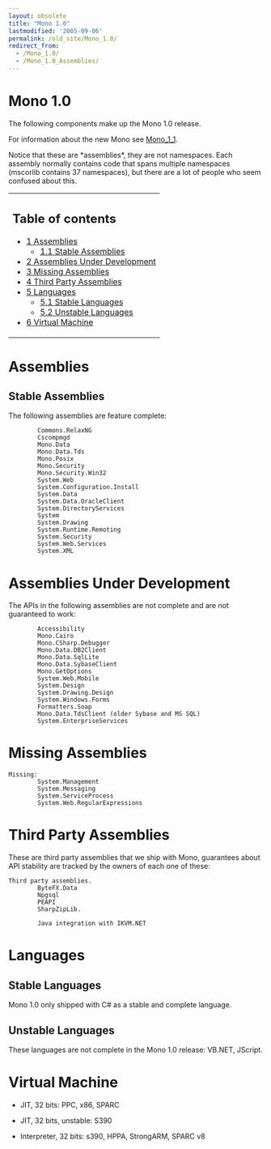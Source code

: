 ```yaml
---
layout: obsolete
title: "Mono 1.0"
lastmodified: '2005-09-06'
permalink: /old_site/Mono_1.0/
redirect_from:
  - /Mono_1.0/
  - /Mono_1.0_Assemblies/
---
```


Mono 1.0
========

The following components make up the Mono 1.0 release.

For information about the new Mono see [Mono\_1\_1]({{site.github.url}}/old_site/Mono_1_1 "Mono 1 1").

Notice that these are \*assemblies\*, they are not namespaces. Each assembly normally contains code that spans multiple namespaces (mscorlib contains 37 namespaces), but there are a lot of people who seem confused about this.

<table>
<col width="100%" />
<tbody>
<tr class="odd">
<td align="left"><h2>Table of contents</h2>
<ul>
<li><a href="#assemblies">1 Assemblies</a>
<ul>
<li><a href="#stable-assemblies">1.1 Stable Assemblies</a></li>
</ul></li>
<li><a href="#assemblies-under-development">2 Assemblies Under Development</a></li>
<li><a href="#missing-assemblies">3 Missing Assemblies</a></li>
<li><a href="#third-party-assemblies">4 Third Party Assemblies</a></li>
<li><a href="#languages">5 Languages</a>
<ul>
<li><a href="#stable-languages">5.1 Stable Languages</a></li>
<li><a href="#unstable-languages">5.2 Unstable Languages</a></li>
</ul></li>
<li><a href="#virtual-machine">6 Virtual Machine</a></li>
</ul></td>
</tr>
</tbody>
</table>

Assemblies
==========

Stable Assemblies
-----------------

The following assemblies are feature complete:

            Commons.RelaxNG
            Cscompmgd
            Mono.Data
            Mono.Data.Tds
            Mono.Posix
            Mono.Security
            Mono.Security.Win32
            System.Web
            System.Configuration.Install
            System.Data
            System.Data.OracleClient
            System.DirectoryServices
            System
            System.Drawing
            System.Runtime.Remoting
            System.Security
            System.Web.Services
            System.XML

Assemblies Under Development
============================

The APIs in the following assemblies are not complete and are not guaranteed to work:

            Accessibility
            Mono.Cairo
            Mono.CSharp.Debugger
            Mono.Data.DB2Client
            Mono.Data.SqlLite
            Mono.Data.SybaseClient
            Mono.GetOptions
            System.Web.Mobile
            System.Design
            System.Drawing.Design
            System.Windows.Forms
            Formatters.Soap
            Mono.Data.TdsClient (older Sybase and MS SQL)
            System.EnterpriseServices

Missing Assemblies
==================

    Missing:
            System.Management
            System.Messaging
            System.ServiceProcess
            System.Web.RegularExpressions

Third Party Assemblies
======================

These are third party assemblies that we ship with Mono, guarantees about API stability are tracked by the owners of each one of these:

    Third party assemblies.
            ByteFX.Data
            Npgsql
            PEAPI
            SharpZipLib.
            
            Java integration with IKVM.NET

Languages
=========

Stable Languages
----------------

Mono 1.0 only shipped with C\# as a stable and complete language.

Unstable Languages
------------------

These languages are not complete in the Mono 1.0 release: VB.NET, JScript.

Virtual Machine
===============

-   JIT, 32 bits: PPC, x86, SPARC

-   JIT, 32 bits, unstable: S390

-   Interpreter, 32 bits: s390, HPPA, StrongARM, SPARC v8


